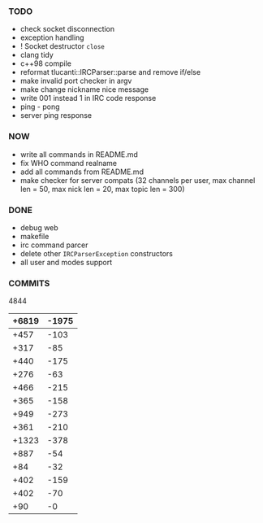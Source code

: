 
### TODO

- check socket disconnection
- exception handling
- ! Socket destructor `close`
- clang tidy
- c++98 compile
- reformat tlucanti::IRCParser::parse and remove if/else
- make invalid port checker in argv
- make change nickname nice message
- write 001 instead 1 in IRC code response
- ping - pong
- server ping response

### NOW

- write all commands in README.md
- fix WHO command realname
- add all commands from README.md
- make checker for server compats (32 channels per user, max channel len = 50,
	max nick len = 20, max topic len = 300)

### DONE

- debug web
- makefile
- irc command parcer
- delete other `IRCParserException` constructors
- all user and modes support

### COMMITS 

4844

|+6819	|	-1975	|
|-------|-----------|
|+457	|	-103	|
|+317	|	-85		|
|+440	|	-175	|
|+276	|	-63		|
|+466	|	-215	|
|+365	|	-158	|
|+949	|	-273	|
|+361	|	-210	|
|+1323	|	-378	|
|+887	|	-54		|
|+84	|	-32		|
|+402	|	-159	|
|+402	|	-70		|
|+90	|	-0		|
